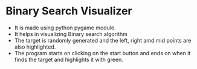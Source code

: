 # Binary Search Visualizer
- It is made using python pygame module. 
- It helps in visualizing Binary search algorithm
- The target is randomly generated and the left, right amd mid points are also highlighted. 
- The program starts on clicking on the start button and ends on when it finds the target and highlights it with green. 
